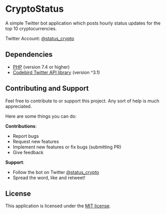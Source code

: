 # CryptoStatus
A simple Twitter bot application which posts hourly status updates for the top 10 cryptocurrencies.

Twitter Account: [@status_crypto](https://twitter.com/status_crypto)

## Dependencies
- [PHP](http://php.net/) (version 7.4 or higher)
- [Codebird Twitter API library](https://github.com/jublonet/codebird-php) (version ^3.1)

## Contributing and Support
Feel free to contribute to or support this project. Any sort of help is much appreciated.

Here are some things you can do:

**Contributions**:
- Report bugs
- Request new features
- Implement new features or fix bugs (submitting PR)
- Give feedback

**Support**:
- Follow the bot on Twitter [@status_crypto](https://twitter.com/status_crypto)
- Spread the word, like and retweet!

## License
This application is licensed under the [MIT license](https://github.com/jr-cologne/CryptoStatus/blob/master/LICENSE).
